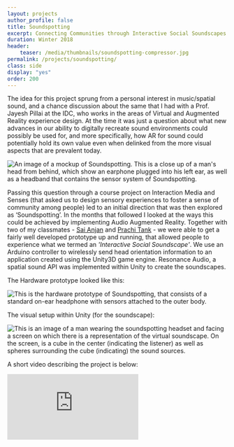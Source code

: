 ```yaml
---
layout: projects
author_profile: false
title: Soundspotting
excerpt: Connecting Communities through Interactive Social Soundscapes and Audio Augmented Reality.
duration: Winter 2018
header: 
    teaser: /media/thumbnails/soundspotting-compressor.jpg
permalink: /projects/soundspotting/
class: side
display: "yes"
order: 200
---
```

The idea for this project sprung from a personal interest in music/spatial sound, and a chance discussion about the same that I had with a Prof. Jayesh Pillai at the IDC, who works in the areas of Virtual and Augmented Reality experience design. At the time it was just a question about what new advances in our ability to digitally recreate sound environments could possibly be used for, and more specifically, how AR for sound could potentially hold its own value even when delinked from the more visual aspects that are prevalent today.

![An image of a mockup of Soundspotting. This is a close up of a man's head from behind, which show an earphone plugged into his left ear, as well as a headband that contains the sensor system of Soundspotting.](\media\Soundspotting\SS1small.jpg)

Passing this question through a course project on Interaction Media and Senses (that asked us to design sensory experiences to foster a sense of community among people) led to an initial direction that was then explored as ‘Soundspotting’. In the months that followed I looked at the ways this could be achieved by implementing Audio Augmented Reality. Together with two of my classmates - [Sai Anjan](https://saianjan.com/) and [Prachi Tank](https://www.prachitank.com/) - we were able to get a fairly well developed prototype up and running, that allowed people to experience what we termed an *'Interactive Social Soundscape'*. We use an Arduino controller to wirelessly send head orientation information to an application created using the Unity3D game engine. Resonance Audio, a spatial sound API was implemented within Unity to create the soundscapes.

The Hardware prototype looked like this:

![This is the hardware prototype of Soundspotting, that consists of a standard on-ear headphone with sensors attached to the outer body.](\media\Soundspotting\SS2small.jpg)

The visual setup within Unity (for the soundscape): 

![This is an image of a man wearing the soundspotting headset and facing a screen on which there is a representation of the virtual soundscape. On the screen, is a cube in the center (indicating the listener) as well as spheres surrounding the cube (indicating) the sound sources.](\media\Soundspotting\SS3small.jpg)

A short video describing the project is below:

<iframe class = "video" src="https://www.youtube.com/embed/vGwtdtADxFo" frameborder="0" allow="accelerometer; autoplay; encrypted-media; gyroscope; picture-in-picture" allowfullscreen></iframe>
